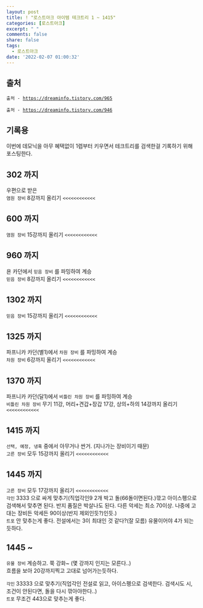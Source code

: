 ```yaml
---
layout: post
title: ! "로스트아크 아이템 테크트리 1 ~ 1415"
categories: [로스트아크]
excerpt: " "
comments: false
share: false
tags:
  - 로스트아크
date: '2022-02-07 01:00:32'
---
```


## 출처
<p><code class="language-plaintext highlighter-rouge">출처 - <a href="https://dreaminfo.tistory.com/965">https://dreaminfo.tistory.com/965</a></code></p>
<p><code class="language-plaintext highlighter-rouge">출처 - <a href="https://dreaminfo.tistory.com/946">https://dreaminfo.tistory.com/946</a></code></p>

## 기록용
이번에 데모닉을 아무 혜택없이 1렙부터 키우면서 테크트리를 검색한걸 기록하기 위해 포스팅한다.

## 302 까지
우편으로 받은  
`염원 장비` 8강까지 올리기 `<<<<<<<<<<<<`

## 600 까지
`염원 장비` 15강까지 올리기 `<<<<<<<<<<<<`

## 960 까지
욘 카던에서 `믿음 장비` 를 파밍하여 계승  
`믿음 장비` 8강까지 올리기 `<<<<<<<<<<<<`

## 1302 까지
`믿음 장비` 15강까지 올리기 `<<<<<<<<<<<<`

## 1325 까지
파프니카 카던(별1)에서 `차원 장비` 를 파밍하여 계승  
`차원 장비` 6강까지 올리기 `<<<<<<<<<<<<`

## 1370 까지
파프니카 카던(달1)에서 `비틀린 차원 장비` 를 파밍하여 계승  
`비틀린 차원 장비` 무기 11강, 머리+견갑+장갑 17강, 상의+하의 14강까지 올리기 `<<<<<<<<<<<<`

## 1415 까지
`선택, 예정, 냉혹` 중에서 아무거나 싼거. (지나가는 장비이기 때문)  
`고른 장비` 모두 15강까지 올리기 `<<<<<<<<<<<<`

## 1445 까지
`고른 장비` 모두 17강까지 올리기 `<<<<<<<<<<<<`  
`각인` 3333 으로 싸게 맞추기(직업각인9 2개 박고 돌(66돌이면된다.)깎고 아이스펭으로 검색해서 맞추면 된다. 반지 품질은 박살나도 된다. 다른 악세는 최소 70이상. 나중에 고대는 장비든 악세든 90이상(반지 제외인듯?)인듯.)  
`트포` 안 맞추는게 좋다. 전설에서는 3이 최대인 것 같다?(잘 모름) 유물이어야 4가 되는듯하다.

## 1445 ~
`유물 장비` 계승하고. 쭉 강화~ (몇 강까지 인지는 모른다..)  
흐름을 보아 20강까지찍고 고대로 넘어가는듯하다.

`각인` 33333 으로 맞추기(직업각인 전설로 읽고, 아이스펭으로 검색한다. 검색시도 시, 조건이 안된다면, 돌을 다시 깎아야한다..)  
`트포` 무조건 443으로 맞추는게 좋다.
